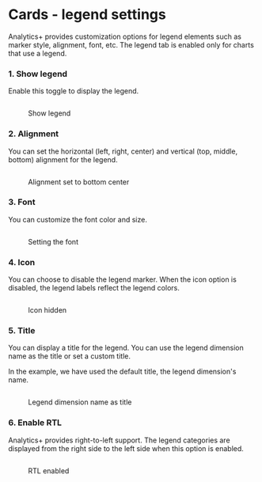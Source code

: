 # Cards - legend settings

Analytics+ provides customization options for legend elements such as marker style, alignment, font, etc. The legend tab is enabled only for charts that use a legend.

### 1. Show legend

Enable this toggle to display the legend.

<figure><img src="../../../.gitbook/assets/image (750).png" alt=""><figcaption><p>Show legend</p></figcaption></figure>

### 2. Alignment

You can set the horizontal (left, right, center) and vertical (top, middle, bottom) alignment for the legend.&#x20;

<figure><img src="../../../.gitbook/assets/image (751).png" alt=""><figcaption><p>Alignment set to bottom center</p></figcaption></figure>

### 3. Font

You can customize the font color and size.

<figure><img src="../../../.gitbook/assets/image (1311).png" alt=""><figcaption><p>Setting the font</p></figcaption></figure>

### 4. Icon

You can choose to disable the legend marker. When the icon option is disabled, the legend labels reflect the legend colors.

<figure><img src="../../../.gitbook/assets/image (1313).png" alt=""><figcaption><p>Icon hidden</p></figcaption></figure>

### 5. Title

You can display a title for the legend. You can use the legend dimension name as the title or set a custom title.

In the example, we have used the default title, the legend dimension's name.

<figure><img src="../../../.gitbook/assets/image (1315).png" alt=""><figcaption><p>Legend dimension name as title</p></figcaption></figure>

### 6. Enable RTL

Analytics+ provides right-to-left support. The legend categories are displayed from the right side to the left side when this option is enabled.

<figure><img src="../../../.gitbook/assets/image (1316).png" alt=""><figcaption><p>RTL enabled</p></figcaption></figure>
